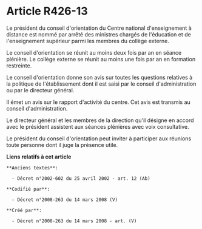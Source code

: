 # Article R426-13

Le président du conseil d'orientation du Centre national d'enseignement à distance est nommé par arrêté des ministres chargés
de l'éducation et de l'enseignement supérieur parmi les membres du collège externe.

Le conseil d'orientation se réunit au moins deux fois par an en séance plénière. Le collège externe se réunit au moins une
fois par an en formation restreinte.

Le conseil d'orientation donne son avis sur toutes les questions relatives à la politique de l'établissement dont il est
saisi par le conseil d'administration ou par le directeur général.

Il émet un avis sur le rapport d'activité du centre. Cet avis est transmis au conseil d'administration.

Le directeur général et les membres de la direction qu'il désigne en accord avec le président assistent aux séances plénières
avec voix consultative.

Le président du conseil d'orientation peut inviter à participer aux réunions toute personne dont il juge la présence utile.

**Liens relatifs à cet article**

	**Anciens textes**:

	  - Décret n°2002-602 du 25 avril 2002 - art. 12 (Ab)

	**Codifié par**:

	  - Décret n°2008-263 du 14 mars 2008 (V)

	**Créé par**:

	  - Décret n°2008-263 du 14 mars 2008 - art. (V)

